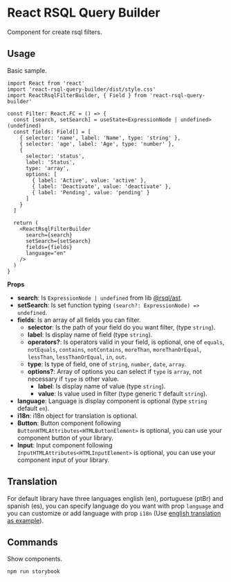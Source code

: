 # React RSQL Query Builder

Component for create rsql filters.

## Usage

Basic sample.

```tsx
import React from 'react'
import 'react-rsql-query-builder/dist/style.css'
import ReactRsqlFilterBuilder, { Field } from 'react-rsql-query-builder'

const Filter: React.FC = () => {
  const [search, setSearch] = useState<ExpressionNode | undefined>(undefined)
  const fields: Field[] = [
    { selector: 'name', label: 'Name', type: 'string' },
    { selector: 'age', label: 'Age', type: 'number' },
    {
      selector: 'status',
      label: 'Status',
      type: 'array',
      options: [
        { label: 'Active', value: 'active' },
        { label: 'Deactivate', value: 'deactivate' },
        { label: 'Pending', value: 'pending' }
      ]
    }
  ]

  return (
    <ReactRsqlFilterBuilder
      search={search}
      setSearch={setSearch}
      fields={fields}
      language="en"
    />
  )
}
```

**Props**

- **search**: Is `ExpressionNode | undefined` from lib [@rsql/ast](https://www.npmjs.com/package/@rsql/ast).
- **setSearch**: Is set function typing `(search?: ExpressionNode) => undefined`.
- **fields**: Is an array of all fields you can filter.
  - **selector**: Is the path of your field do you want filter, (type `string`).
  - **label**: Is display name of field (type `string`).
  - **operators?**: Is operators valid in your field, is optional, one of `equals`, `notEquals`, `contains`, `notContains`, `moreThan`, `moreThanOrEqual`, `lessThan`, `lessThanOrEqual`, `in`, `out`.
  - **type**: Is type of field, one of `string`, `number`, `date`, `array`.
  - **options?**: Array of options you can select if `type` is `array`, not necessary if `type` is other value.
    - **label**: Is display name of value (type `string`).
    - **value**: Is value used in filter (type generic `T` default `string`).
- **language**: Language is display component is optional (type `string` default `en`).
- **i18n**: i18n object for translation is optional.
- **Button**: Button component following `ButtonHTMLAttributes<HTMLButtonElement>` is optional, you can use your component button of your library.
- **Input**: Input component following `InputHTMLAttributes<HTMLInputElement>` is optional, you can use your component input of your library.

## Translation

For default library have three languages english (en), portuguese (ptBr) and spanish (es), you can specify language do you want with prop `language` and you can customize or add language with prop `i18n` (Use [english translation as example](https://github.com/Joao-ava/react-rsql-query-builder/blob/main/src/i18n/locales/en.ts)).

## Commands

Show components.

```shell
npm run storybook
```
